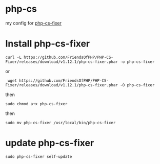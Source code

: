 # php-cs
my config for [php-cs-fixer](https://github.com/FriendsOfPHP/PHP-CS-Fixer)

# Install php-cs-fixer

```code
curl -L https://github.com/FriendsOfPHP/PHP-CS-Fixer/releases/download/v1.12.1/php-cs-fixer.phar -o php-cs-fixer
```
or
```code
 wget https://github.com/FriendsOfPHP/PHP-CS-Fixer/releases/download/v1.12.1/php-cs-fixer.phar -O php-cs-fixer
```
then
```code
sudo chmod a+x php-cs-fixer
```
then
```code
sudo mv php-cs-fixer /usr/local/bin/php-cs-fixer
```

# update php-cs-fixer

```code
sudo php-cs-fixer self-update
```
